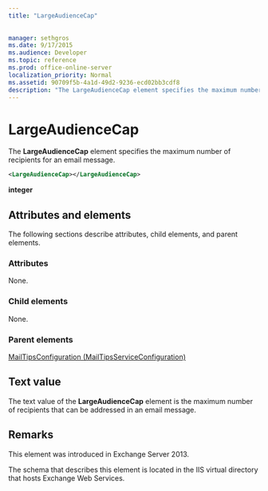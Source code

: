 ```yaml
---
title: "LargeAudienceCap"
 
 
manager: sethgros
ms.date: 9/17/2015
ms.audience: Developer
ms.topic: reference
ms.prod: office-online-server
localization_priority: Normal
ms.assetid: 90709f5b-4a1d-49d2-9236-ecd02bb3cdf8
description: "The LargeAudienceCap element specifies the maximum number of recipients for an email message."
---
```


# LargeAudienceCap

The **LargeAudienceCap** element specifies the maximum number of recipients for an email message. 
  
```XML
<LargeAudienceCap></LargeAudienceCap>
```

 **integer**
## Attributes and elements

The following sections describe attributes, child elements, and parent elements.
  
### Attributes

None.
  
### Child elements

None.
  
### Parent elements

[MailTipsConfiguration (MailTipsServiceConfiguration)](mailtipsconfiguration-mailtipsserviceconfiguration.md)
  
## Text value

The text value of the **LargeAudienceCap** element is the maximum number of recipients that can be addressed in an email message. 
  
## Remarks

This element was introduced in Exchange Server 2013.
  
The schema that describes this element is located in the IIS virtual directory that hosts Exchange Web Services.
  

